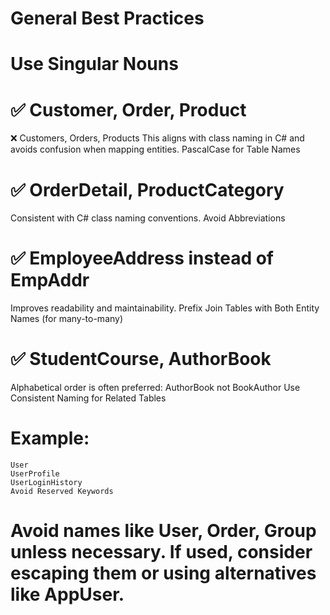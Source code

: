 ﻿# General Best Practices
# Use Singular Nouns

# ✅ Customer, Order, Product
❌ Customers, Orders, Products
This aligns with class naming in C# and avoids confusion when mapping entities.
PascalCase for Table Names

# ✅ OrderDetail, ProductCategory
Consistent with C# class naming conventions.
Avoid Abbreviations

# ✅ EmployeeAddress instead of EmpAddr
Improves readability and maintainability.
Prefix Join Tables with Both Entity Names (for many-to-many)

# ✅ StudentCourse, AuthorBook
Alphabetical order is often preferred: AuthorBook not BookAuthor
Use Consistent Naming for Related Tables

# Example:
	User
	UserProfile
	UserLoginHistory
	Avoid Reserved Keywords

# Avoid names like User, Order, Group unless necessary. If used, consider escaping them or using alternatives like AppUser.